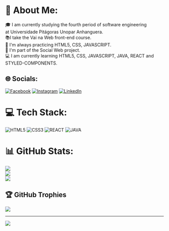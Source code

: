 # 💫 About Me:
🎓 I am currently studying the fourth period of software engineering <br>at Universidade Pitágoras Unopar Anhanguera.<br>📚I take the Vai na Web front-end course.<br>🚀 I'm always practicing HTML5, CSS, JAVASCRIPT.<br>💼 I'm part of the Social Web project.<br>💻 I am currently learning HTML5, CSS, JAVASCRIPT, JAVA, REACT and STYLED-COMPONENTS.


## 🌐 Socials:
[![Facebook](https://img.shields.io/badge/Facebook-%231877F2.svg?logo=Facebook&logoColor=white)](https://facebook.com/luizmichel20) [![Instagram](https://img.shields.io/badge/Instagram-%23E4405F.svg?logo=Instagram&logoColor=white)](https://instagram.com/luizmichel021) [![LinkedIn](https://img.shields.io/badge/LinkedIn-%230077B5.svg?logo=linkedin&logoColor=white)](https://linkedin.com/in/luizmichel021) 

# 💻 Tech Stack:
![HTML5](https://cdn.icon-icons.com/icons2/2530/PNG/512/html_button_icon_151929.png) ![CSS3](https://cdn.icon-icons.com/icons2/2530/PNG/512/css_button_icon_151935.png) ![REACT](https://cdn.icon-icons.com/icons2/2530/PNG/512/react_button_icon_151947.png) ![JAVA](https://cdn.icon-icons.com/icons2/2530/PNG/512/java_button_icon_151928.png)
# 📊 GitHub Stats:
![](https://github-readme-stats.vercel.app/api?username=luizmichel021&theme=radical&hide_border=true&include_all_commits=false&count_private=false)<br/>
![](https://github-readme-streak-stats.herokuapp.com/?user=luizmichel021&theme=radical&hide_border=true)<br/>
![](https://github-readme-stats.vercel.app/api/top-langs/?username=luizmichel021&theme=radical&hide_border=true&include_all_commits=false&count_private=false&layout=compact)

## 🏆 GitHub Trophies
![](https://github-profile-trophy.vercel.app/?username=luizmichel021&theme=radical&no-frame=false&no-bg=true&margin-w=4)

---
[![](https://visitcount.itsvg.in/api?id=luizmichel021&icon=0&color=0)](https://visitcount.itsvg.in)

<!-- Proudly created with GPRM ( https://gprm.itsvg.in ) -->
